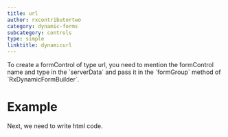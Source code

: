 ```yaml
---
title: url
author: rxcontributortwo
category: dynamic-forms
subcategory: controls
type: simple
linktitle: dynamicurl
---
```


<div class="title-bar"><p>To create a formControl of type url, you need to mention the formControl name and type in the `serverData` and pass it in the `formGroup` method of `RxDynamicFormBuilder`.</p></div>

# Example

<div component="app-code" key="dynamicurl-complete-component"></div> 
Next, we need to write html code.
<div component="app-code" key="dynamicurl-complete-html"></div> 
<div component="app-example-runner" ref-component="app-dynamicurl-complete"></div>